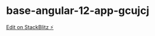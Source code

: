 # base-angular-12-app-gcujcj

[Edit on StackBlitz ⚡️](https://stackblitz.com/edit/base-angular-12-app-gcujcj)